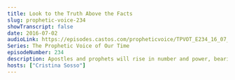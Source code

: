 ```yaml
---
title: Look to the Truth Above the Facts
slug: prophetic-voice-234
showTranscript: false
date: 2016-07-02
audioLink: https://episodes.castos.com/propheticvoice/TPVOT_E234_16_07_02-03_Look_to_the_Truth_Above_Facts.mp3
Series: The Prophetic Voice of Our Time
episodeNumber: 234
description: Apostles and prophets will rise in number and power, bearing the testimony of our Lord Jesus Christ, maturing the Body of Christ to rule and reign with Him in every sector of society. Look to the Truth (Jesus Christ) above the facts.
hosts: ["Cristina Sosso"]
---
```

